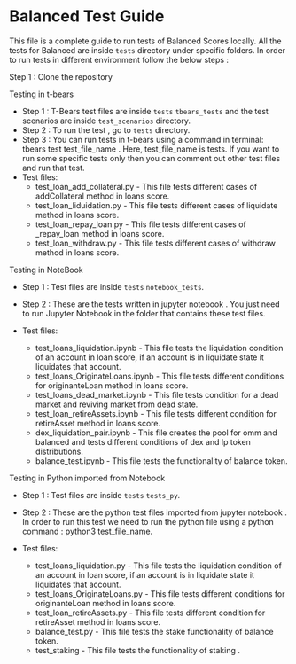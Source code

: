 # Balanced Test Guide

This file is  a complete guide to run tests  of Balanced Scores locally.
All the tests for Balanced are inside `tests` directory under specific folders. In order to run tests in different environment follow the below steps : 

Step 1 : Clone the repository

Testing in t-bears
- Step 1 : T-Bears test files are inside `tests` `tbears_tests` and the test scenarios are inside `test_scenarios` directory.
- Step 2 : To run the test , go to `tests` directory.  
- Step 3 : You can run tests in t-bears using a command in terminal: tbears test test_file_name . Here, test_file_name is tests.
    If you want to run some specific tests only then you can comment out other test files and run that test.
- Test files:
    - test_loan_add_collateral.py - This file tests different cases of addCollateral method in loans score.
    - test_loan_liduidation.py - This file tests different cases of liquidate method in loans score.
    - test_loan_repay_loan.py - This file tests different cases of _repay_loan method in loans score.
    - test_loan_withdraw.py - This file tests different cases of withdraw method in loans score.

Testing in NoteBook

- Step 1 : Test files are inside `tests` `notebook_tests`.
- Step 2 : These are the tests written in jupyter notebook . You just need to run Jupyter Notebook in the folder 
    that contains these test files. 

- Test files:
    - test_loans_liquidation.ipynb - This file tests the liquidation condition of an account in loan score, if an account
        is in liquidate state it liquidates that account.
    - test_loans_OriginateLoans.ipynb - This  file tests different conditions for originanteLoan method in loans score.
    - test_loans_dead_market.ipynb - This file tests condition for a dead market and reviving market from dead state.
    - test_loan_retireAssets.ipynb - This file tests different condition for retireAsset method in loans score.
    - dex_liquidation_pair.ipynb - This file creates the pool for omm and balanced and tests different conditions of dex 
        and lp token distributions.
    - balance_test.ipynb - This file tests the functionality of balance token.
    
Testing in Python imported from Notebook

- Step 1 : Test files are inside `tests` `tests_py`.
- Step 2 : These are the python test files imported from jupyter notebook . In order to run this test we need to run the
python file using a python command : python3 test_file_name.
  
- Test files:
    - test_loans_liquidation.py - This file tests the liquidation condition of an account in loan score, if an account
        is in liquidate state it liquidates that account.
    - test_loans_OriginateLoans.py - This  file tests different conditions for originanteLoan method in loans score.
    - test_loan_retireAssets.py - This file tests different condition for retireAsset method in loans score.
    - balance_test.py - This file tests the stake functionality of balance token.
    - test_staking - This file tests the functionality of staking .

        